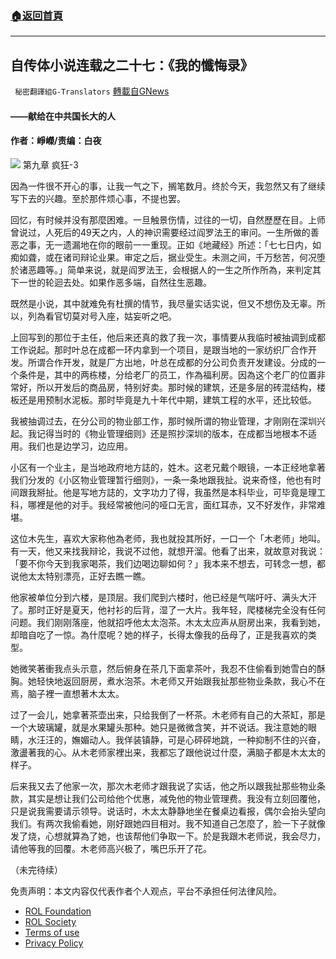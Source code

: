 ###  [:house:返回首頁](https://github.com/ourhimalayas/txt)
---


## 自传体小说连载之二十七：《我的懺悔录》
` 秘密翻譯組G-Translators` [轉載自GNews](https://gnews.org/zh-hans/2374590/)

#### ——献给在中共国长大的人

#### 作者：崢嶸/责编：白夜
![](https://assets.gnews.org/wp-content/uploads/2022/04/16503805731.png)
第九章 疯狂-3

因為一件很不开心的事，让我一气之下，搁笔数月。终於今天，我忽然又有了继续写下去的兴趣。至於那件烦心事，不提也罢。

回忆，有时候并没有那麼困难。一旦触景伤情，过往的一切，自然歷歷在目。上师曾说过，人死后的49天之内，人的神识需要经过阎罗法王的审问。一生所做的善恶之事，无一遗漏地在你的眼前一一重现。正如《地藏经》所述：「七七日内，如痴如聋，或在诸司辩论业果。审定之后，据业受生。未测之间，千万愁苦，何况堕於诸恶趣等。」简单来说，就是阎罗法王，会根据人的一生之所作所為，来判定其下一世的轮迴去处。如果作恶多端，自然往生恶趣。

既然是小说，其中就难免有杜撰的情节，我尽量实话实说，但又不想伤及无辜。所以，列為看官切莫对号入座，姑妄听之吧。

上回写到的那位于主任，他后来还真的救了我一次，事情要从我临时被抽调到成都工作说起。那时叶总在成都一环内拿到一个项目，是跟当地的一家纺织厂合作开发。所谓合作开发，就是厂方出地，叶总在成都的分公司负责开发建设。分成的一个条件是，其中的两栋楼，分给老厂的员工，作為福利房。因為这个老厂的位置非常好，所以开发后的商品房，特别好卖。那时候的建筑，还是多层的砖混结构，楼板还是用预制水泥板。那时毕竟是九十年代中期，建筑工程的水平，还比较低。

我被抽调过去，在分公司的物业部工作，那时候所谓的物业管理，才刚刚在深圳兴起。我记得当时的《物业管理细则》还是照抄深圳的版本，在成都当地根本不适用。我们也是边学习，边应用。

小区有一个业主，是当地政府地方誌的，姓木。这老兄戴个眼镜，一本正经地拿著我们分发的《小区物业管理暂行细则》，一条一条地跟我扯。说来奇怪，他也有时间跟我掰扯。他是写地方誌的，文字功力了得，我虽然是本科毕业，可毕竟是理工科，哪裡是他的对手。我经常被他问的哑口无言，面红耳赤，又不好发作，非常难堪。

这位木先生，喜欢大家称他為老师，我也就投其所好，一口一个「木老师」地叫。有一天，他又来找我辩论，我说不过他，就想开溜。他看了出来，就故意对我说：「要不你今天到我家喝茶，我们边喝边聊如何？」我本来不想去，可转念一想，都说他太太特别漂亮，正好去瞧一瞧。

他家被单位分到六楼，是顶层。我们爬到六楼时，他已经是气喘吁吁、满头大汗了。那时正好是夏天，他衬衫的后背，湿了一大片。我年轻，爬楼梯完全没有任何问题。我们刚刚落座，他就招呼他太太泡茶。木太太应声从厨房出来，我看到她，却暗自吃了一惊。為什麼呢？她的样子，长得太像我的岳母了，正是我喜欢的类型。

她微笑著衝我点头示意，然后俯身在茶几下面拿茶叶，我忍不住偷看到她雪白的酥胸。她轻快地返回厨房，煮水泡茶。木老师又开始跟我扯那些物业条款，我心不在焉，脑子裡一直想著木太太。

过了一会儿，她拿著茶壶出来，只给我倒了一杯茶。木老师有自己的大茶缸，那是一个大玻璃罐，就是水果罐头那种。她只是微微含笑，并不说话。我注意她的眼睛，水汪汪的，嫵媚动人。我佯装镇静，可是心砰砰地跳，一种抑制不住的兴奋，激盪著我的心。从木老师家裡出来，我都忘了跟他说过什麼，满脑子都是木太太的样子。

后来我又去了他家一次，那次木老师才跟我说了实话，他之所以跟我扯那些物业条款，其实是想让我们公司给他个优惠，减免他的物业管理费。我没有立刻回覆他，只是说我需要请示领导。说话时，木太太静静地坐在餐桌边看报，偶尔会抬头望向我们。有两次我偷看她，刚好跟她四目相对。我不知道自己怎麼了，脸一下子就像发了烧，心想就算為了她，也该帮他们争取一下。於是我跟木老师说，我会尽力，请他等我的回覆。木老师高兴极了，嘴巴乐开了花。

（未完待续）

 

免责声明：本文内容仅代表作者个人观点，平台不承担任何法律风险。

- [ROL Foundation](https://rolfoundation.org/)
- [ROL Society](https://rolsociety.org/)
- [Terms of use](https://gnews.org/terms-of-use-3/)
- [Privacy Policy](https://gnews.org/privacy-policy/)
